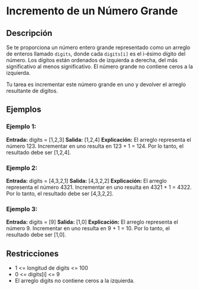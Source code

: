 # Incremento de un Número Grande

## Descripción

Se te proporciona un número entero grande representado como un arreglo de enteros llamado `digits`, donde cada `digits[i]` es el i-ésimo dígito del número. Los dígitos están ordenados de izquierda a derecha, del más significativo al menos significativo. El número grande no contiene ceros a la izquierda.

Tu tarea es incrementar este número grande en uno y devolver el arreglo resultante de dígitos.

## Ejemplos

### Ejemplo 1:

**Entrada:** digits = [1,2,3]
**Salida:** [1,2,4]
**Explicación:** El arreglo representa el número 123.
Incrementar en uno resulta en 123 + 1 = 124.
Por lo tanto, el resultado debe ser [1,2,4].

### Ejemplo 2:

**Entrada:** digits = [4,3,2,1]
**Salida:** [4,3,2,2]
**Explicación:** El arreglo representa el número 4321.
Incrementar en uno resulta en 4321 + 1 = 4322.
Por lo tanto, el resultado debe ser [4,3,2,2].

### Ejemplo 3:

**Entrada:** digits = [9]
**Salida:** [1,0]
**Explicación:** El arreglo representa el número 9.
Incrementar en uno resulta en 9 + 1 = 10.
Por lo tanto, el resultado debe ser [1,0].

## Restricciones

- 1 <= longitud de digits <= 100
- 0 <= digits[i] <= 9
- El arreglo digits no contiene ceros a la izquierda.